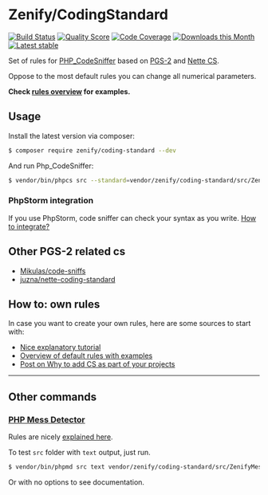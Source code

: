 # Zenify/CodingStandard

[![Build Status](https://img.shields.io/travis/Zenify/CodingStandard.svg?style=flat-square)](https://travis-ci.org/Zenify/CodingStandard)
[![Quality Score](https://img.shields.io/scrutinizer/g/Zenify/CodingStandard.svg?style=flat-square)](https://scrutinizer-ci.com/g/Zenify/CodingStandard)
[![Code Coverage](https://img.shields.io/scrutinizer/coverage/g/Zenify/CodingStandard.svg?style=flat-square)](https://scrutinizer-ci.com/g/Zenify/CodingStandard)
[![Downloads this Month](https://img.shields.io/packagist/dm/zenify/coding-standard.svg?style=flat-square)](https://packagist.org/packages/zenify/coding-standard)
[![Latest stable](https://img.shields.io/packagist/v/zenify/coding-standard.svg?style=flat-square)](https://packagist.org/packages/zenify/coding-standard)

Set of rules for [PHP_CodeSniffer](https://github.com/squizlabs/PHP_CodeSniffer) based on [PGS-2](http://www.php-fg.org/pgs-2/) and [Nette CS](http://nette.org/en/coding-standard).

Oppose to the most default rules you can change all numerical parameters.

**Check [rules overview](docs/en/zenify-rules-overview.md) for examples.**


## Usage

Install the latest version via composer:

```sh
$ composer require zenify/coding-standard --dev
```

And run Php_CodeSniffer:

```sh
$ vendor/bin/phpcs src --standard=vendor/zenify/coding-standard/src/ZenifyCodingStandard/code-sniffer-ruleset.xml
```

### PhpStorm integration

If you use PhpStorm, code sniffer can check your syntax as you write. [How to integrate?](docs/en/integration-to-php-storm.md)

## Other PGS-2 related cs

- [Mikulas/code-sniffs](https://github.com/Mikulas/code-sniffs)
- [juzna/nette-coding-standard](https://github.com/juzna/nette-coding-standard)


## How to: own rules 

In case you want to create your own rules, here are some sources to start with:

- [Nice explanatory tutorial](http://blog.mayflower.de/631-Creating-coding-standards-for-PHP_CodeSniffer.html)
- [Overview of default rules with examples](http://edorian.github.io/php-coding-standard-generator/#phpcs)
- [Post on Why to add CS as part of your projects](http://edorian.github.io/2013-03-13-Please-ship-your-own-coding-standard-as-part/)


---


## Other commands

### [PHP Mess Detector](https://github.com/phpmd/phpmd)

Rules are nicely [explained here](http://edorian.github.io/php-coding-standard-generator/#phpmd).

To test `src` folder with `text` output, just run. 

```sh
$ vendor/bin/phpmd src text vendor/zenify/coding-standard/src/ZenifyMessDetector/ruleset.xml  
```

Or with no options to see documentation.
